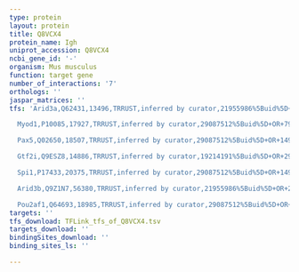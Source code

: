 ```yaml
---
type: protein
layout: protein
title: Q8VCX4
protein_name: Igh
uniprot_accession: Q8VCX4
ncbi_gene_id: '-'
organism: Mus musculus
function: target gene
number_of_interactions: '7'
orthologs: ''
jaspar_matrices: ''
tfs: 'Arid3a,Q62431,13496,TRRUST,inferred by curator,21955986%5Buid%5D+OR+19214191%5Buid%5D+OR+29087512%5Buid%5D,Yes

  Myod1,P10085,17927,TRRUST,inferred by curator,29087512%5Buid%5D+OR+7958889%5Buid%5D,Yes

  Pax5,Q02650,18507,TRRUST,inferred by curator,29087512%5Buid%5D+OR+14993928%5Buid%5D,Yes

  Gtf2i,Q9ESZ8,14886,TRRUST,inferred by curator,19214191%5Buid%5D+OR+29087512%5Buid%5D,Yes

  Spi1,P17433,20375,TRRUST,inferred by curator,29087512%5Buid%5D+OR+14993928%5Buid%5D,Yes

  Arid3b,Q9Z1N7,56380,TRRUST,inferred by curator,21955986%5Buid%5D+OR+29087512%5Buid%5D,Yes

  Pou2af1,Q64693,18985,TRRUST,inferred by curator,29087512%5Buid%5D+OR+21549311%5Buid%5D,Yes'
targets: ''
tfs_download: TFLink_tfs_of_Q8VCX4.tsv
targets_download: ''
bindingSites_download: ''
binding_sites_ls: ''

---
```

